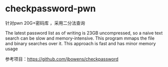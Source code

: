 # checkpassword-pwn
针对pwn 20G+密码库 ，采用二分法查询


The latest password list as of writing is 23GB uncompressed, so a naive text search can be slow and memory-intensive. This program mmaps the file and binary searches over it. This approach is fast and has minor memory usage


参考项目：https://github.com/jbowens/checkpassword
